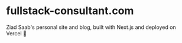 # fullstack-consultant.com

Ziad Saab's personal site and blog, built with Next.js and deployed on Vercel :rocket: